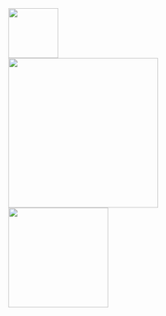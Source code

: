 <img style="display:inline-block;" height="100px" src="https://media2.giphy.com/media/9K8hrdgquxN2HJjmjf/giphy.gif?cid=790b761102e3f1be284e6b8b2c441732b8580740ba823349&rid=giphy.gif&ct=s"/>
<div style="display:flex; flex-direction:column;">
  <img style="display:inline-block;" height="300px" src="https://media.giphy.com/media/Gf5QiP1TWCO8qYKmt7/giphy.gif"/>
  <img style="display:inline-block;" height="200px" src="https://media.giphy.com/media/1iNIkQBAwEkUuTpikf/giphy.gif"/>
</div>

